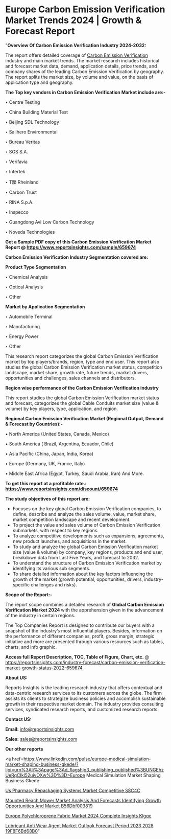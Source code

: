 # Europe Carbon Emission Verification Market Trends 2024 | Growth & Forecast Report

"<strong>Overview Of Carbon Emission Verification Industry 2024-2032:</strong>

The report offers detailed coverage of <a href=https://www.reportsinsights.com/sample/659674>Carbon Emission Verification</a> industry and main market trends. The market research includes historical and forecast market data, demand, application details, price trends, and company shares of the leading Carbon Emission Verification by geography. The report splits the market size, by volume and value, on the basis of application type and geography.

<strong>The Top key vendors in Carbon Emission Verification Market include are:- </strong>

‣ Centre Testing

‣ China Building Material Test

‣ Beijing SDL Technology

‣ Sailhero Environmental

‣ Bureau Veritas

‣ SGS S.A.

‣ Verifavia

‣ Intertek

‣ T躒 Rheinland

‣ Carbon Trust

‣ RINA S.p.A.

‣ Inspecco

‣ Guangdong Avi Low Carbon Technology

‣ Noveda Technologies

<strong>Get a Sample PDF copy of this Carbon Emission Verification Market Report </strong><strong>@ <a href=https://www.reportsinsights.com/sample/659674 style=color:#0000ff;>https://www.reportsinsights.com/sample/659674</a> </strong>

<strong>Carbon Emission Verification Industry Segmentation covered are:</strong>

<strong>Product Type Segmentation</strong>

‣ Chemical Analysis

‣ Optical Analysis

‣ Other

<strong>Market by Application Segmentation</strong>

‣ Automobile Terminal

‣ Manufacturing

‣ Energy Power

‣ Other

This research report categorizes the global Carbon Emission Verification market by top players/brands, region, type and end user. This report also studies the global Carbon Emission Verification market status, competition landscape, market share, growth rate, future trends, market drivers, opportunities and challenges, sales channels and distributors.

<strong>Region wise performance of the Carbon Emission Verification industry</strong><strong> </strong>

This report studies the global Carbon Emission Verification market status and forecast, categorizes the global Cable Conduits market size (value &amp; volume) by key players, type, application, and region. 

<strong>Regional Carbon Emission Verification Market (Regional Output, Demand &amp; Forecast by Countries):-</strong>

• North America (United States, Canada, Mexico)

• South America ( Brazil, Argentina, Ecuador, Chile)

• Asia Pacific (China, Japan, India, Korea)

• Europe (Germany, UK, France, Italy)

• Middle East Africa (Egypt, Turkey, Saudi Arabia, Iran) And More.

<strong>To get this report at a profitable rate.: <a href=https://www.reportsinsights.com/discount/659674 style=color:#0000ff;>https://www.reportsinsights.com/discount/659674</a></strong>

<strong>The study objectives of this report are:</strong>
<ul>
  <li>Focuses on the key global Carbon Emission Verification companies, to define, describe and analyze the sales volume, value, market share, market competition landscape and recent development.</li>
  <li>To project the value and sales volume of Carbon Emission Verification submarkets, with respect to key regions.</li>
  <li>To analyze competitive developments such as expansions, agreements, new product launches, and acquisitions in the market.</li>
  <li>To study and analyze the global Carbon Emission Verification market size (value &amp; volume) by company, key regions, products and end user, breakdown data from Last Five Years, and forecast to 2032.</li>
  <li>To understand the structure of Carbon Emission Verification market by identifying its various sub segments.</li>
  <li>To share detailed information about the key factors influencing the growth of the market (growth potential, opportunities, drivers, industry-specific challenges and risks).</li>
</ul>
<strong>Scope of the Report:-</strong><strong> </strong>

The report scope combines a detailed research of <strong>Global Carbon Emission Verification Market 2024 </strong>with the apprehension given in the advancement of the industry in certain regions.

The Top Companies Report is designed to contribute our buyers with a snapshot of the industry’s most influential players. Besides, information on the performance of different companies, profit, gross margin, strategic initiative and more are presented through various resources such as tables, charts, and info graphic.

<strong>Access full Report Description, TOC, Table of Figure, Chart, etc. </strong>@   <a href=https://reportsinsights.com/industry-forecast/carbon-emission-verification-market-growth-status-2022-659674 style=color:#0000ff;>https://reportsinsights.com/industry-forecast/carbon-emission-verification-market-growth-status-2022-659674</a>

<strong>About US:</strong>

Reports Insights is the leading research industry that offers contextual and data-centric research services to its customers across the globe. The firm assists its clients to strategize business policies and accomplish sustainable growth in their respective market domain. The industry provides consulting services, syndicated research reports, and customized research reports.

<strong>Contact US:</strong>

<p class=""""><b>Email:</b> <a href=mailto:info@reportsinsights.com>info@reportsinsights.com</a></p>
<p class=""""><b>Sales:</b> <a href=mailto:sales@reportsinsights.com>sales@reportsinsights.com</a></p>

<strong>Our other reports</strong>

<a href=https://www.linkedin.com/pulse/europe-medical-simulation-market-shaping-business-gkede/?lipi=urn%3Ali%3Apage%3Ad_flagship3_publishing_published%3BUNGEhzUeRqCIkl52uivOXw%3D%3D>Europe Medical Simulation Market Shaping Business Gkede</a>

<a href=https://www.linkedin.com/pulse/us-pharmacy-repackaging-systems-market-competitive-s8c4c/>Us Pharmacy Repackaging Systems Market Competitive S8C4C</a>

<a href=https://medium.com/@swatiga40/mounted-reach-mower-market-analysis-and-forecasts-identifying-growth-opportunities-and-market-b56dbf003819>Mounted Reach Mower Market Analysis And Forecasts Identifying Growth Opportunities And Market B56Dbf003819</a>

<a href=https://www.linkedin.com/pulse/europe-polychloroprene-fabric-market-2024-complete-insights-klgqc/>Europe Polychloroprene Fabric Market 2024 Complete Insights Klgqc</a>

<a href=https://medium.com/@aryawankhede943/lubricant-anti-wear-agent-market-outlook-forecast-period-2023-2028-19f8f6bd68b0>Lubricant Anti Wear Agent Market Outlook Forecast Period 2023 2028 19F8F6Bd68B0</a>"
